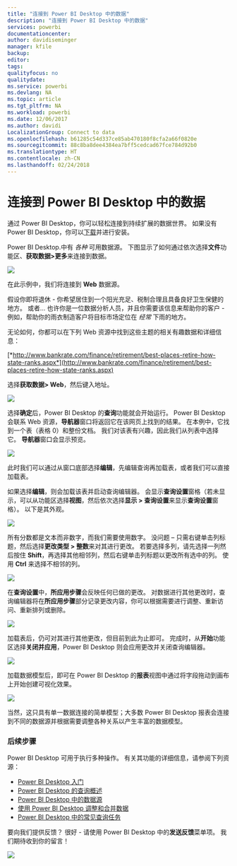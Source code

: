 ```yaml
---
title: "连接到 Power BI Desktop 中的数据"
description: "连接到 Power BI Desktop 中的数据"
services: powerbi
documentationcenter: 
author: davidiseminger
manager: kfile
backup: 
editor: 
tags: 
qualityfocus: no
qualitydate: 
ms.service: powerbi
ms.devlang: NA
ms.topic: article
ms.tgt_pltfrm: NA
ms.workload: powerbi
ms.date: 12/06/2017
ms.author: davidi
LocalizationGroup: Connect to data
ms.openlocfilehash: b61285c54d337ce85ab470180f8cfa2a66f0820e
ms.sourcegitcommit: 88c8ba8dee4384ea7bff5cedcad67fce784d92b0
ms.translationtype: HT
ms.contentlocale: zh-CN
ms.lasthandoff: 02/24/2018
---
```

# <a name="connect-to-data-in-power-bi-desktop"></a>连接到 Power BI Desktop 中的数据
通过 Power BI Desktop，你可以轻松连接到持续扩展的数据世界。 如果没有 Power BI Desktop，你可以[下载](http://go.microsoft.com/fwlink/?LinkID=521662)并进行安装。

Power BI Desktop.中有 *各种* 可用数据源。 下图显示了如何通过依次选择**文件**功能区、**获取数据\>更多**来连接到数据。

![](media/desktop-connect-to-data/getdatavid_smallv2.gif)

在此示例中，我们将连接到 **Web** 数据源。

假设你即将退休 - 你希望居住到一个阳光充足、税制合理且具备良好卫生保健的地方。 或者... 也许你是一位数据分析人员，并且你需要该信息来帮助你的客户 - 例如，帮助你的雨衣制造客户将目标市场定位在 *经常* 下雨的地方。

无论如何，你都可以在下列 Web 资源中找到这些主题的相关有趣数据和详细信息：

[*http://www.bankrate.com/finance/retirement/best-places-retire-how-state-ranks.aspx*](http://www.bankrate.com/finance/retirement/best-places-retire-how-state-ranks.aspx)

选择**获取数据\> Web**，然后键入地址。

![](media/desktop-connect-to-data/connecttodata_3.png)

选择**确定**后，Power BI Desktop 的**查询**功能就会开始运行。 Power BI Desktop 会联系 Web 资源，**导航器**窗口将返回它在该网页上找到的结果。 在本例中，它找到一个表（表格 0）和整份文档。 我们对该表有兴趣，因此我们从列表中选择它。 **导航器**窗口会显示预览。

![](media/desktop-connect-to-data/datasources_fromnavigatordialog.png)

此时我们可以通过从窗口底部选择**编辑**，先编辑查询再加载表，或者我们可以直接加载表。

如果选择**编辑**，则会加载该表并启动查询编辑器。 会显示**查询设置**窗格（若未显示，可以从功能区选择**视图**，然后依次选择**显示 \> 查询设置**来显示**查询设置**窗格）。 以下是其外观。

![](media/desktop-connect-to-data/designer_gsg_editquery.png)

所有分数都是文本而非数字，而我们需要使用数字。 没问题 – 只需右键单击列标题，然后选择**更改类型 \> 整数**来对其进行更改。 若要选择多列，请先选择一列然后按住 **Shift**，再选择其他相邻列，然后右键单击列标题以更改所有选中的列。 使用 **Ctrl** 来选择不相邻的列。

![](media/desktop-connect-to-data/designer_gsg_changedatatype.png)

在**查询设置**中，**所应用步骤**会反映任何已做的更改。 对数据进行其他更改时，查询编辑器将在**所应用步骤**部分记录更改内容，你可以根据需要进行调整、重新访问、重新排列或删除。

![](media/desktop-connect-to-data/designer_gsg_appliedsteps_changedtype.png)

加载表后，仍可对其进行其他更改，但目前到此为止即可。 完成时，从**开始**功能区选择**关闭并应用**，Power BI Desktop 则会应用更改并关闭查询编辑器。

![](media/desktop-connect-to-data/connecttodata_closenload.png)

加载数据模型后，即可在 Power BI Desktop 的**报表**视图中通过将字段拖动到画布上开始创建可视化效果。

![](media/desktop-connect-to-data/connecttodata_dragontoreportview.png)

当然，这只具有单一数据连接的简单模型；大多数 Power BI Desktop 报表会连接到不同的数据源并根据需要调整各种关系以产生丰富的数据模型。 

### <a name="next-steps"></a>后续步骤
Power BI Desktop 可用于执行多种操作。 有关其功能的详细信息，请参阅下列资源：

* [Power BI Desktop 入门](desktop-getting-started.md)
* [Power BI Desktop 的查询概述](desktop-query-overview.md)
* [Power BI Desktop 中的数据源](desktop-data-sources.md)
* [使用 Power BI Desktop 调整和合并数据](desktop-shape-and-combine-data.md)
* [Power BI Desktop 中的常见查询任务](desktop-common-query-tasks.md)   

要向我们提供反馈？ 很好 - 请使用 Power BI Desktop 中的**发送反馈**菜单项。 我们期待收到你的留言！

![](media/desktop-connect-to-data/sendfeedback.png)

